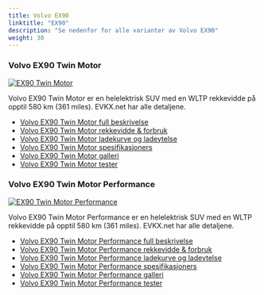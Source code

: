 ```yaml
---
title: Volvo EX90
linktitle: "EX90"
description: "Se nedenfor for alle varianter av Volvo EX90"
weight: 30
---
```

### Volvo EX90 Twin Motor

<a href="ex90_twin_motor/"><img src="https://media.evkx.net/multimedia/models/volvo/ex90/ex90_twin_motor/main_1_st.jpg" class="img-fluid" alt="EX90 Twin Motor" ></a>

Volvo EX90 Twin Motor er en helelektrisk SUV med en WLTP rekkevidde på opptil 580 km (361 miles). EVKX.net har alle detaljene. 

- [Volvo EX90 Twin Motor full beskrivelse](ex90_twin_motor/)
- [Volvo EX90 Twin Motor rekkevidde & forbruk](ex90_twin_motor/rangeandconsumption/)
- [Volvo EX90 Twin Motor ladekurve og ladeytelse](ex90_twin_motor/chargingcurve/)
- [Volvo EX90 Twin Motor spesifikasjoners](ex90_twin_motor/specifications/)
- [Volvo EX90 Twin Motor galleri](ex90_twin_motor/gallery/)
- [Volvo EX90 Twin Motor tester](ex90_twin_motor/reviews/)

### Volvo EX90 Twin Motor Performance

<a href="ex90_twin_motor_performance/"><img src="https://media.evkx.net/multimedia/models/volvo/ex90/ex90_twin_motor_performance/main_1_st.jpg" class="img-fluid" alt="EX90 Twin Motor Performance" ></a>

Volvo EX90 Twin Motor Performance er en helelektrisk SUV med en WLTP rekkevidde på opptil 580 km (361 miles). EVKX.net har alle detaljene. 

- [Volvo EX90 Twin Motor Performance full beskrivelse](ex90_twin_motor_performance/)
- [Volvo EX90 Twin Motor Performance rekkevidde & forbruk](ex90_twin_motor_performance/rangeandconsumption/)
- [Volvo EX90 Twin Motor Performance ladekurve og ladeytelse](ex90_twin_motor_performance/chargingcurve/)
- [Volvo EX90 Twin Motor Performance spesifikasjoners](ex90_twin_motor_performance/specifications/)
- [Volvo EX90 Twin Motor Performance galleri](ex90_twin_motor_performance/gallery/)
- [Volvo EX90 Twin Motor Performance tester](ex90_twin_motor_performance/reviews/)

